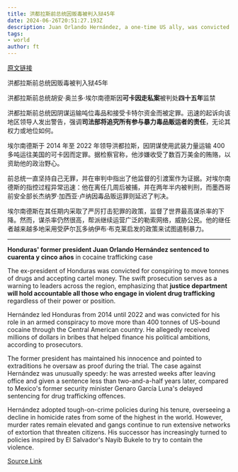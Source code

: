 ```yaml
---
title: 洪都拉斯前总统因贩毒被判入狱45年
date: 2024-06-26T20:51:27.193Z
description: Juan Orlando Hernández, a one-time US ally, was convicted of conspiring to move tonnes of drugs and taking cartel money
tags: 
- world
author: ft
---
```


[原文链接](https://ft.com/content/560306d3-f92a-499d-a961-4337db55d694)

洪都拉斯前总统因贩毒被判入狱45年

洪都拉斯前总统胡安·奥兰多·埃尔南德斯因**可卡因走私案**被判处**四十五年**监禁

洪都拉斯前总统因阴谋运输吨位毒品和接受卡特尔资金而被定罪。迅速的起诉向该地区领导人发出警告，强调**司法部将追究所有参与暴力毒品贩运者的责任**，无论其权力或地位如何。

埃尔南德斯于 2014 年至 2022 年领导洪都拉斯，因阴谋使用武装力量运输 400 多吨运往美国的可卡因而定罪。据检察官称，他涉嫌收受了数百万美金的贿赂，以资助他的政治野心。

前总统一直坚持自己无罪，并在审判中指出了他监督的引渡案作为证据。对埃尔南德斯的指控过程异常迅速：他在离任几周后被捕，并在两年半内被判刑，而墨西哥前安全部长杰纳罗·加西亚·卢纳因毒品贩运罪则延迟了判决。

埃尔南德斯在其任期内采取了严厉打击犯罪的政策，监督了世界最高谋杀率的下降。然而，谋杀率仍然很高，帮派继续运营广泛的勒索网络，威胁公民。他的继任者越来越多地采用受萨尔瓦多纳伊布·布克莱启发的政策来试图遏制暴力。

---

 **Honduras' former president Juan Orlando Hernández sentenced to cuarenta y cinco años** in cocaine trafficking case  

The ex-president of Honduras was convicted for conspiring to move tonnes of drugs and accepting cartel money. The swift prosecution serves as a warning to leaders across the region, emphasizing that **justice department will hold accountable all those who engage in violent drug trafficking** regardless of their power or position.

Hernández led Honduras from 2014 until 2022 and was convicted for his role in an armed conspiracy to move more than 400 tonnes of US-bound cocaine through the Central American country. He allegedly received millions of dollars in bribes that helped finance his political ambitions, according to prosecutors.

The former president has maintained his innocence and pointed to extraditions he oversaw as proof during the trial. The case against Hernández was unusually speedy: he was arrested weeks after leaving office and given a sentence less than two-and-a-half years later, compared to Mexico's former security minister Genaro García Luna's delayed sentencing for drug trafficking offences.

Hernández adopted tough-on-crime policies during his tenure, overseeing a decline in homicide rates from some of the highest in the world. However, murder rates remain elevated and gangs continue to run extensive networks of extortion that threaten citizens. His successor has increasingly turned to policies inspired by El Salvador's Nayib Bukele to try to contain the violence.

[Source Link](https://ft.com/content/560306d3-f92a-499d-a961-4337db55d694)

